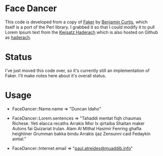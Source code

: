 # Face Dancer

This code is developed from a copy of [Faker](http://faker.rubyforge.org/) by 
[Benjamin Curtis](http://bencurtis.com), which itself is a port of the Perl library. I grabbed it so that I could
modify it to pull Lorem Ipsum text from the [Kwisatz Haderach](http://kwisatz.hadera.ch) which is also hosted on
Github as [haderach](http://github.com/mettadore/haderach).

# Status

I've just moved this code over, so it's currently still an implementation of Faker. I'll make notes here about
it's overall status.

# Usage

* FaceDancer::Name.name => "Duncan Idaho"

* FaceDancer::Lorem.sentences => "Tahaddi mentat fiqh chaumas Richese. Yeti elacca recaths Arrakis Misr Ix qirtaiba Shaitan maker Autons fai Quizariat Irulan. Alam Al Mithal Hasimir Fenring ghafla heighliner Grumman bakka bindu Arrakis ijaz Zensunni caid Fedaykin amtal."

* FaceDancer::Internet.email => "paul.atreides@muaddib.info"

